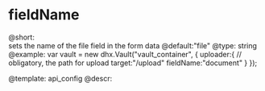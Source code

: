 fieldName
=============

@short:  
	sets the name of the file field in the form data
@default:"file"
@type: string
@example:
var vault = new dhx.Vault("vault_container", { 
    uploader:{
    	// obligatory, the path for upload
    	target:"/upload"
    	fieldName:"document"
    }
});


@template:	api_config
@descr:




